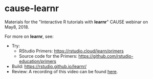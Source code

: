 # cause-learnr

Materials for the "Interactive R tutorials with **learnr**" CAUSE webinar on May8, 2018.

For more on **learnr**, see:

- Try: 
  - RStudio Primers: https://rstudio.cloud/learn/primers
  - Source code for the Primers: https://github.com/rstudio-education/primers
- Build: https://rstudio.github.io/learnr/
- Review: A recording of this video can be found [here](https://www.causeweb.org/cause/webinar/teaching/2018-05).

